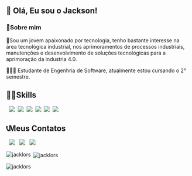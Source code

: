 ## 👋 Olá, Eu sou o Jackson!
### 📌Sobre mim

🤖Sou um jovem apaixonado por tecnologia, tenho bastante interesse na área tecnológica industrial, nos aprimoramentos de processos industriais, manutenções e desenvolvimento de soluções tecnológicas para a aprimoração da industria 4.0. 


👨🏻‍🎓 Estudante de Engenhria de Software, atualmente estou cursando o 2° semestre.


## 🤹‍♂️Skills

 &nbsp; ![](https://img.shields.io/badge/Windows-0078D6?style=for-the-badge&logo=windows&logoColor=white) &nbsp;![](https://img.shields.io/badge/Java-ED8B00?style=for-the-badge&logo=java&logoColor=white) &nbsp;![](https://img.shields.io/badge/Python-14354C?style=for-the-badge&logo=python&logoColor=white) &nbsp;![](https://img.shields.io/badge/C%2B%2B-00599C?style=for-the-badge&logo=c%2B%2B&logoColor=white) &nbsp;![](https://img.shields.io/badge/C%23-239120?style=for-the-badge&logo=c-sharp&logoColor=white)&nbsp;![]()&nbsp;![](https://img.shields.io/badge/MySQL-00000F?style=for-the-badge&logo=mysql&logoColor=white)


## 📞Meus Contatos

 &nbsp; [![](https://img.shields.io/badge/Gmail-D14836?style=for-the-badge&logo=gmail&logoColor=white)](mailto:jackson.loredo.github@gmail.com)
&nbsp;
[![](https://img.shields.io/badge/GitHub-100000?style=for-the-badge&logo=github&logoColor=white)](https://github.com/jacklors)
&nbsp;
[![](https://img.shields.io/badge/LinkedIn-0077B5?style=for-the-badge&logo=linkedin&logoColor=white)](https://www.linkedin.com/in/jacksonloredo)



<p><img align="left" src="https://github-readme-stats.vercel.app/api/top-langs?username=jacklors&show_icons=true&locale=en&layout=compact" alt="jacklors" /></p>

<p>&nbsp;<img align="center" src="https://github-readme-stats.vercel.app/api?username=jacklors&show_icons=true&locale=en" alt="jacklors" /></p>

<p><img align="center" src="https://github-readme-streak-stats.herokuapp.com/?user=jacklors&" alt="jacklors" /></p>
